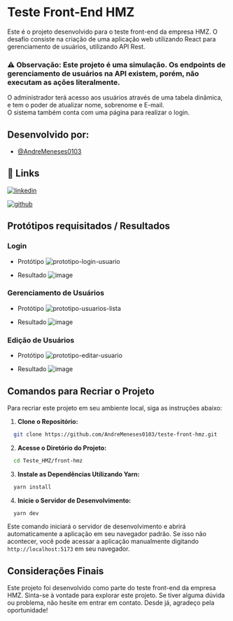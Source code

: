 # Teste Front-End HMZ

Este é o projeto desenvolvido para o teste front-end da empresa HMZ. O desafio consiste na criação de uma aplicação web utilizando React para gerenciamento de usuários, utilizando API Rest.

### :warning: **Observação: Este projeto é uma simulação. Os endpoints de gerenciamento de usuários na API existem, porém, não executam as ações literalmente.**

O administrador terá acesso aos usuários através de uma tabela dinâmica, e tem o poder de atualizar nome, sobrenome e E-mail.<br>
O sistema também conta com uma página para realizar o login.

## Desenvolvido por:

- [@AndreMeneses0103](https://github.com/AndreMeneses0103)

## 🔗 Links


[![linkedin](https://img.shields.io/badge/linkedin-0A66C2?style=for-the-badge&logo=linkedin&logoColor=white)](https://www.linkedin.com/in/andre-meneses-dev/)

[![github](https://img.shields.io/badge/github-181717?style=for-the-badge&logo=github&logoColor=white)](https://github.com/AndreMeneses0103)

  
## Protótipos requisitados / Resultados

### Login

- Protótipo
![prototipo-login-usuario](https://github.com/AndreMeneses0103/teste-front-hmz/assets/89109574/176fbf9b-f378-4334-8e21-a3ff29216b50)

- Resultado
![image](https://github.com/AndreMeneses0103/teste-front-hmz/assets/89109574/6453292f-7c58-4f54-b005-e733541ca592)


### Gerenciamento de Usuários

- Protótipo
![prototipo-usuarios-lista](https://github.com/AndreMeneses0103/teste-front-hmz/assets/89109574/836379fb-c648-4315-9997-0184f4ba4f4a)


- Resultado
![image](https://github.com/AndreMeneses0103/teste-front-hmz/assets/89109574/e3f6f5d7-eaf5-4521-882a-70db468de306)


### Edição de Usuários

- Protótipo
![prototipo-editar-usuario](https://github.com/AndreMeneses0103/teste-front-hmz/assets/89109574/cb9c3f08-c263-4729-a259-7d2eaaac8412)


- Resultado
![image](https://github.com/AndreMeneses0103/teste-front-hmz/assets/89109574/fb962a3e-db90-47fd-b9e0-af629c59859c)





## Comandos para Recriar o Projeto

Para recriar este projeto em seu ambiente local, siga as instruções abaixo:

1. **Clone o Repositório:**
```bash
  git clone https://github.com/AndreMeneses0103/teste-front-hmz.git
```

2. **Acesse o Diretório do Projeto:**

```bash
  cd Teste_HMZ/front-hmz
```

3. **Instale as Dependências Utilizando Yarn:**
```bash
  yarn install
```

4. **Inicie o Servidor de Desenvolvimento:**
```bash
  yarn dev
```

Este comando iniciará o servidor de desenvolvimento e abrirá automaticamente a aplicação em seu navegador padrão. Se isso não acontecer, você pode acessar a aplicação manualmente digitando `http://localhost:5173` em seu navegador.

## Considerações Finais

Este projeto foi desenvolvido como parte do teste front-end da empresa HMZ. Sinta-se à vontade para explorar este projeto. Se tiver alguma dúvida ou problema, não hesite em entrar em contato. Desde já, agradeço pela oportunidade!
